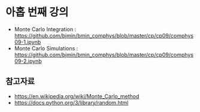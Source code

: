 # 아홉 번째 강의

* Monte Carlo Integration : https://github.com/bjmin/bmin_comphys/blob/master/cp/cp09/comphys09-1.ipynb
* Monte Carlo Simulations : https://github.com/bjmin/bmin_comphys/blob/master/cp/cp09/comphys09-2.ipynb

## 참고자료
* https://en.wikipedia.org/wiki/Monte_Carlo_method
* https://docs.python.org/3/library/random.html
